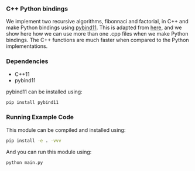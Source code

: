 ### C++ Python bindings
We implement two recursive algorithms, fibonnaci and factorial, in C++ and make Python bindings using [pybind11](https://github.com/pybind/pybind11). 
This is adapted from [here](https://www.blopig.com/blog/2021/03/c-python-bindings-in-5-minutes/), and we show here how we can use more than one .cpp 
files when we make Python bindings. The C++ functions are much faster when compared to the Python implementations.

### Dependencies
- C++11
- pybind11

pybind11 can be installed using:
```bash
pip install pybind11
```

### Running Example Code
This module can be compiled and installed using:
```bash
pip install -e . -vvv
```

And you can run this module using:
```bash
python main.py
```



